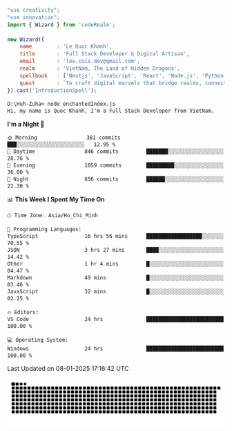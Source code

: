 <!--x axis divider-->

```js 
"use creativity";
"use innovation";
import { Wizard } from 'codeRealm';

new Wizard({
    name        : 'Le Quoc Khanh',
    title       : 'Full Stack Developer & Digital Artisan',
    email       : 'lee.cois.dev@gmail.com',
    realm       : 'VietNam, The Land of Hidden Dragons',
    spellbook   : ['Nextjs', 'JavaScript', 'React', 'Node.js', 'Python', 'Django', 'Cloud Services'],
    quest       : `To craft digital marvels that bridge realms, connect cultures, and bring imagination to life.`,
}).cast('IntroductionSpell');
```

```cmd
D:\Huh-Zuha> node enchantedIndex.js
Hi, my name is Quoc Khanh, I'm a Full Stack Developer from VietNam.
```
<!--START_SECTION:waka-->
**I'm a Night 🦉** 

```text
🌞 Morning                381 commits         ███░░░░░░░░░░░░░░░░░░░░░░   12.95 % 
🌆 Daytime                846 commits         ███████░░░░░░░░░░░░░░░░░░   28.76 % 
🌃 Evening                1059 commits        █████████░░░░░░░░░░░░░░░░   36.00 % 
🌙 Night                  656 commits         ██████░░░░░░░░░░░░░░░░░░░   22.30 % 
```


📊 **This Week I Spent My Time On** 

```text
🕑︎ Time Zone: Asia/Ho_Chi_Minh

💬 Programming Languages: 
TypeScript               16 hrs 56 mins      ██████████████████░░░░░░░   70.55 % 
JSON                     3 hrs 27 mins       ████░░░░░░░░░░░░░░░░░░░░░   14.42 % 
Other                    1 hr 4 mins         █░░░░░░░░░░░░░░░░░░░░░░░░   04.47 % 
Markdown                 49 mins             █░░░░░░░░░░░░░░░░░░░░░░░░   03.46 % 
JavaScript               32 mins             █░░░░░░░░░░░░░░░░░░░░░░░░   02.25 % 

🔥 Editors: 
VS Code                  24 hrs              █████████████████████████   100.00 % 

💻 Operating System: 
Windows                  24 hrs              █████████████████████████   100.00 % 
```


 Last Updated on 08-01-2025 17:16:42 UTC
<!--END_SECTION:waka-->
<picture>
  <source media="(prefers-color-scheme: dark)" srcset="https://raw.githubusercontent.com/leecois/leecois/output/github-contribution-grid-snake-dark.svg">
  <source media="(prefers-color-scheme: light)" srcset="https://raw.githubusercontent.com/leecois/leecois/output/github-contribution-grid-snake.svg">
  <img alt="github contribution grid snake animation" src="https://raw.githubusercontent.com/leecois/leecois/output/github-contribution-grid-snake.svg">
</picture>
